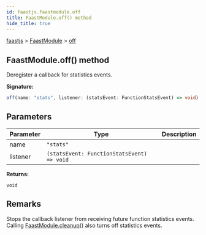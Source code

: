 ```yaml
---
id: faastjs.faastmodule.off
title: FaastModule.off() method
hide_title: true
---
```

[faastjs](./faastjs.md) &gt; [FaastModule](./faastjs.faastmodule.md) &gt; [off](./faastjs.faastmodule.off.md)

## FaastModule.off() method

Deregister a callback for statistics events.

<b>Signature:</b>

```typescript
off(name: "stats", listener: (statsEvent: FunctionStatsEvent) => void): void;
```

## Parameters

|  Parameter | Type | Description |
|  --- | --- | --- |
|  name | `"stats"` |  |
|  listener | `(statsEvent: FunctionStatsEvent) => void` |  |

<b>Returns:</b>

`void`

## Remarks

Stops the callback listener from receiving future function statistics events. Calling [FaastModule.cleanup()](./faastjs.faastmodule.cleanup.md) also turns off statistics events.

